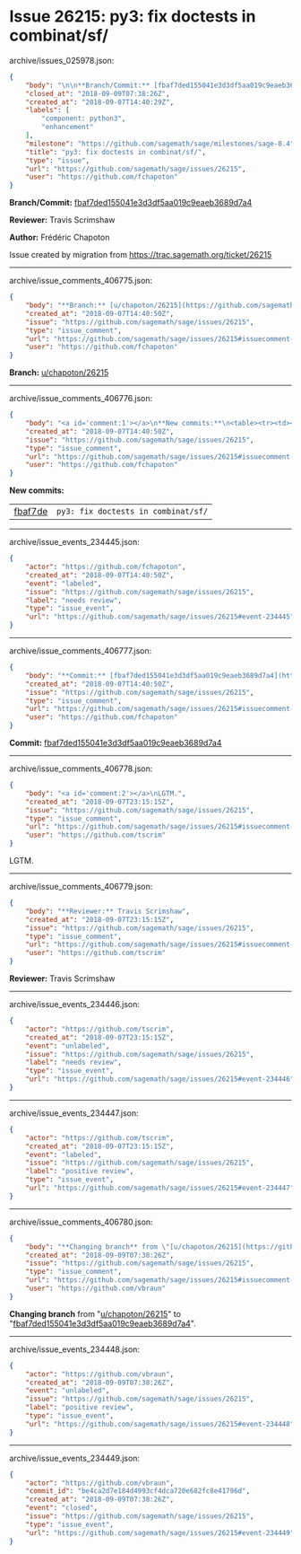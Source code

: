 # Issue 26215: py3: fix doctests in combinat/sf/

archive/issues_025978.json:
```json
{
    "body": "\n\n**Branch/Commit:** [fbaf7ded155041e3d3df5aa019c9eaeb3689d7a4](https://github.com/sagemath/sagetrac-mirror/commit/fbaf7ded155041e3d3df5aa019c9eaeb3689d7a4)\n\n**Reviewer:** Travis Scrimshaw\n\n**Author:** Fr\u00e9d\u00e9ric Chapoton\n\nIssue created by migration from https://trac.sagemath.org/ticket/26215\n\n",
    "closed_at": "2018-09-09T07:38:26Z",
    "created_at": "2018-09-07T14:40:29Z",
    "labels": [
        "component: python3",
        "enhancement"
    ],
    "milestone": "https://github.com/sagemath/sage/milestones/sage-8.4",
    "title": "py3: fix doctests in combinat/sf/",
    "type": "issue",
    "url": "https://github.com/sagemath/sage/issues/26215",
    "user": "https://github.com/fchapoton"
}
```


**Branch/Commit:** [fbaf7ded155041e3d3df5aa019c9eaeb3689d7a4](https://github.com/sagemath/sagetrac-mirror/commit/fbaf7ded155041e3d3df5aa019c9eaeb3689d7a4)

**Reviewer:** Travis Scrimshaw

**Author:** Frédéric Chapoton

Issue created by migration from https://trac.sagemath.org/ticket/26215





---

archive/issue_comments_406775.json:
```json
{
    "body": "**Branch:** [u/chapoton/26215](https://github.com/sagemath/sagetrac-mirror/tree/u/chapoton/26215)",
    "created_at": "2018-09-07T14:40:50Z",
    "issue": "https://github.com/sagemath/sage/issues/26215",
    "type": "issue_comment",
    "url": "https://github.com/sagemath/sage/issues/26215#issuecomment-406775",
    "user": "https://github.com/fchapoton"
}
```

**Branch:** [u/chapoton/26215](https://github.com/sagemath/sagetrac-mirror/tree/u/chapoton/26215)



---

archive/issue_comments_406776.json:
```json
{
    "body": "<a id='comment:1'></a>\n**New commits:**\n<table><tr><td><a href=\"https://github.com/sagemath/sagetrac-mirror/commit/fbaf7ded155041e3d3df5aa019c9eaeb3689d7a4\">fbaf7de</a></td><td><code>py3: fix doctests in combinat/sf/</code></td></tr></table>\n",
    "created_at": "2018-09-07T14:40:50Z",
    "issue": "https://github.com/sagemath/sage/issues/26215",
    "type": "issue_comment",
    "url": "https://github.com/sagemath/sage/issues/26215#issuecomment-406776",
    "user": "https://github.com/fchapoton"
}
```

<a id='comment:1'></a>
**New commits:**
<table><tr><td><a href="https://github.com/sagemath/sagetrac-mirror/commit/fbaf7ded155041e3d3df5aa019c9eaeb3689d7a4">fbaf7de</a></td><td><code>py3: fix doctests in combinat/sf/</code></td></tr></table>




---

archive/issue_events_234445.json:
```json
{
    "actor": "https://github.com/fchapoton",
    "created_at": "2018-09-07T14:40:50Z",
    "event": "labeled",
    "issue": "https://github.com/sagemath/sage/issues/26215",
    "label": "needs review",
    "type": "issue_event",
    "url": "https://github.com/sagemath/sage/issues/26215#event-234445"
}
```



---

archive/issue_comments_406777.json:
```json
{
    "body": "**Commit:** [fbaf7ded155041e3d3df5aa019c9eaeb3689d7a4](https://github.com/sagemath/sagetrac-mirror/commit/fbaf7ded155041e3d3df5aa019c9eaeb3689d7a4)",
    "created_at": "2018-09-07T14:40:50Z",
    "issue": "https://github.com/sagemath/sage/issues/26215",
    "type": "issue_comment",
    "url": "https://github.com/sagemath/sage/issues/26215#issuecomment-406777",
    "user": "https://github.com/fchapoton"
}
```

**Commit:** [fbaf7ded155041e3d3df5aa019c9eaeb3689d7a4](https://github.com/sagemath/sagetrac-mirror/commit/fbaf7ded155041e3d3df5aa019c9eaeb3689d7a4)



---

archive/issue_comments_406778.json:
```json
{
    "body": "<a id='comment:2'></a>\nLGTM.",
    "created_at": "2018-09-07T23:15:15Z",
    "issue": "https://github.com/sagemath/sage/issues/26215",
    "type": "issue_comment",
    "url": "https://github.com/sagemath/sage/issues/26215#issuecomment-406778",
    "user": "https://github.com/tscrim"
}
```

<a id='comment:2'></a>
LGTM.



---

archive/issue_comments_406779.json:
```json
{
    "body": "**Reviewer:** Travis Scrimshaw",
    "created_at": "2018-09-07T23:15:15Z",
    "issue": "https://github.com/sagemath/sage/issues/26215",
    "type": "issue_comment",
    "url": "https://github.com/sagemath/sage/issues/26215#issuecomment-406779",
    "user": "https://github.com/tscrim"
}
```

**Reviewer:** Travis Scrimshaw



---

archive/issue_events_234446.json:
```json
{
    "actor": "https://github.com/tscrim",
    "created_at": "2018-09-07T23:15:15Z",
    "event": "unlabeled",
    "issue": "https://github.com/sagemath/sage/issues/26215",
    "label": "needs review",
    "type": "issue_event",
    "url": "https://github.com/sagemath/sage/issues/26215#event-234446"
}
```



---

archive/issue_events_234447.json:
```json
{
    "actor": "https://github.com/tscrim",
    "created_at": "2018-09-07T23:15:15Z",
    "event": "labeled",
    "issue": "https://github.com/sagemath/sage/issues/26215",
    "label": "positive review",
    "type": "issue_event",
    "url": "https://github.com/sagemath/sage/issues/26215#event-234447"
}
```



---

archive/issue_comments_406780.json:
```json
{
    "body": "**Changing branch** from \"[u/chapoton/26215](https://github.com/sagemath/sagetrac-mirror/tree/u/chapoton/26215)\" to \"[fbaf7ded155041e3d3df5aa019c9eaeb3689d7a4](https://github.com/sagemath/sagetrac-mirror/commit/fbaf7ded155041e3d3df5aa019c9eaeb3689d7a4)\".",
    "created_at": "2018-09-09T07:38:26Z",
    "issue": "https://github.com/sagemath/sage/issues/26215",
    "type": "issue_comment",
    "url": "https://github.com/sagemath/sage/issues/26215#issuecomment-406780",
    "user": "https://github.com/vbraun"
}
```

**Changing branch** from "[u/chapoton/26215](https://github.com/sagemath/sagetrac-mirror/tree/u/chapoton/26215)" to "[fbaf7ded155041e3d3df5aa019c9eaeb3689d7a4](https://github.com/sagemath/sagetrac-mirror/commit/fbaf7ded155041e3d3df5aa019c9eaeb3689d7a4)".



---

archive/issue_events_234448.json:
```json
{
    "actor": "https://github.com/vbraun",
    "created_at": "2018-09-09T07:38:26Z",
    "event": "unlabeled",
    "issue": "https://github.com/sagemath/sage/issues/26215",
    "label": "positive review",
    "type": "issue_event",
    "url": "https://github.com/sagemath/sage/issues/26215#event-234448"
}
```



---

archive/issue_events_234449.json:
```json
{
    "actor": "https://github.com/vbraun",
    "commit_id": "be4ca2d7e184d4993cf4dca720e682fc8e41796d",
    "created_at": "2018-09-09T07:38:26Z",
    "event": "closed",
    "issue": "https://github.com/sagemath/sage/issues/26215",
    "type": "issue_event",
    "url": "https://github.com/sagemath/sage/issues/26215#event-234449"
}
```
